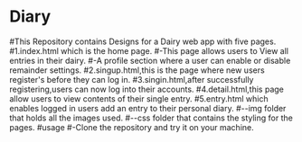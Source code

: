 # Diary
#This Repository contains Designs for a Dairy web app with five pages.
#1.index.html which is the home page.
#-This page allows users to View all entries in their dairy.
#-A profile section where a user can enable or disable remainder settings.
#2.singup.html,this is the page where new users register's before they can log in.
#3.singin.html,after successfully registering,users can now log into their accounts.
#4.detail.html,this page allow users to view contents of their single entry.
#5.entry.html which enables logged in users add an entry to their personal diary.
#--img folder that holds all the images used.
#--css folder that contains the styling for the pages.
#usage
#-Clone the repository and try it on your machine.
